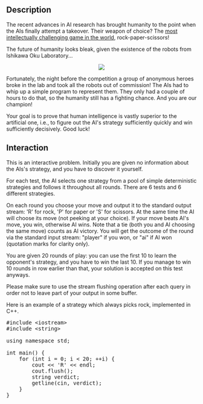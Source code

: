 ## Description

<div><p>The recent advances in AI research has brought humanity to the point when the AIs finally attempt a takeover. Their weapon of choice? The <a href="//codeforces.com/contest/409/problem/A">most intellectually challenging game in the world</a>, <a>rock-paper-scissors</a>!</p><p>The future of humanity looks bleak, given the existence of the robots from Ishikawa Oku Laboratory...</p><center> <img class="tex-graphics" src="file://p9HRGFl1.png" style="max-width: 100.0%;max-height: 100.0%;"> </center><p>Fortunately, the night before the competition a group of anonymous heroes broke in the lab and took all the robots out of commission! The AIs had to whip up a simple program to represent them. They only had a couple of hours to do that, so the humanity still has a fighting chance. And you are our champion!</p><p>Your goal is to prove that human intelligence is vastly superior to the artificial one, i.e., to figure out the AI's strategy sufficiently quickly and win sufficiently decisively. Good luck! </p></div><div><h2>Interaction</h2><p>This is an interactive problem. Initially you are given no information about the AIs's strategy, and you have to discover it yourself.</p><p>For each test, the AI selects one strategy from a pool of simple deterministic strategies and follows it throughout all rounds. There are 6 tests and 6 different strategies. </p><p>On each round you choose your move and output it to the standard output stream: 'R' for rock, 'P' for paper or 'S' for scissors. At the same time the AI will choose its move (not peeking at your choice). If your move beats AI's move, you win, otherwise AI wins. Note that a tie (both you and AI choosing the same move) counts as AI victory. You will get the outcome of the round via the standard input stream: "player" if you won, or "ai" if AI won (quotation marks for clarity only).</p><p>You are given 20 rounds of play: you can use the first 10 to learn the opponent's strategy, and you have to win the last 10. If you manage to win 10 rounds in row earlier than that, your solution is accepted on this test anyways. </p><p>Please make sure to use the stream flushing operation after each query in order not to leave part of your output in some buffer.</p><p>Here is an example of a strategy which always picks rock, implemented in C++.</p><pre class="verbatim">#include &lt;iostream&gt;<br>#include &lt;string&gt;<br><br>using namespace std;<br><br>int main() {<br>    for (int i = 0; i &lt; 20; ++i) {<br>        cout &lt;&lt; 'R' &lt;&lt; endl;<br>        cout.flush();<br>        string verdict;<br>        getline(cin, verdict);<br>    }<br>}</pre></div>
